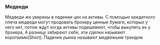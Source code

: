 ### Медведи
 Медведи же уверены в падении цен на активы. С помощью кредитного плеча медведи могут продовать брокеру ценные бумаги, которых у него нет, потом ждут когда активы подешевеют, чтобы выкупить их у брокера, А разницу забирают себе, эти сделки называют короткими(Short). Падение рынка называют медвежьим трендом